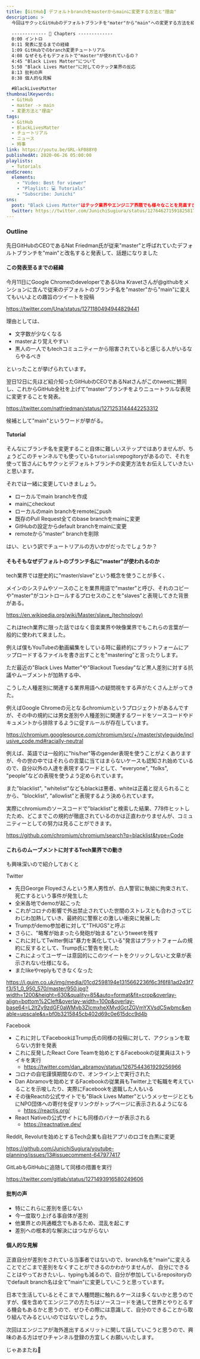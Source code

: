 ```yaml
---
title: [GitHub] デフォルトbranchをmasterからmainに変更する方法と"理由"
description: >
  今回はサクッとGitHubのデフォルトブランチを"mater"から"main"への変更する方法を紹介します。アメリカを中心に広がっている"Black Lives Matter"活動は、テック業界やエンジニア界隈でも様々なことを見直すきっかけになっています。その背景や他のテック企業の取り組みを知りながら、自分でも気軽にできるGitHubのチュートリアルです。

  ------------- 📌 Chapters -------------
  0:00 イントロ
  0:11 発表に至るまでの経緯
  1:09 GitHubでのbranch変更チュートリアル
  4:08 なぜそもそもデフォルトで"master"が使われているの？
  4:45 "Black Lives Matter"について
  5:50 "Black Lives Matter"に対してのテック業界の反応
  8:13 批判の声
  8:38 個人的な見解

  #BlackLivesMatter
thumbnailKeywords: 
  - GitHub
  - master -> main
  - 変更方法と"理由"
tags:
  - GitHub
  - BlackLivesMatter
  - チュートリアル
  - ニュース
  - 時事
link: https://youtu.be/GRL-kF088Y0
publishedAt: 2020-06-26 05:00:00
playlists:
  - Tutorials
endScreen:
  elements:
    - "Video: Best for viewer"
    - "Playlist: 💻 Tutorials"
    - "Subscribe: Junichi"
sns: 
  post: "Black Lives Matter"はテック業界やエンジニア界隈でも様々なことを見直すきっかけになっています。今回はその背景や実際の取り組みを紹介します。#GitHub の取り組みでもあるbranch名を"master"から"main"に変更する作業を実際にやってみました💻#プログラミング
  twitter: https://twitter.com/JunichiSugiura/status/1276462715918258176?s=20
---
```


### Outline

先日GitHubのCEOであるNat Friedman氏が従来"master"と呼ばれていたデフォルトブランチを"main"と改名すると発表して、話題になりました

#### この発表至るまでの経緯

今月11日にGoogle ChromeのdeveloperであるUna Kravetさんが@githubをメンションに含んで従来のデフォルトのブランチ名を"master"から"main"に変えてもいいよとの趣旨のツイートを投稿

https://twitter.com/Una/status/1271180494944829441

理由としては、

- 文字数が少なくなる
- masterより覚えやすい
- 黒人の一人でもtechコミュニティーから阻害されていると感じる人がいるならやるべき

といったことが挙げられています。

翌日12日に先ほど紹介知ったGitHubのCEOであるNatさんがこのtweetに賛同し、これからGitHub全社を上げて”master”ブランチをよりニュートラルな表現に変更することを発表。

https://twitter.com/natfriedman/status/1271253144442253312

候補として"main"というワードが挙がる。

#### Tutorial

そんなにブランチ名を変更すること自体に難しいステップではありませんが、ちょうどこのチャンネルでも使っている`tutorials`repogitoryがあるので、それを使って皆さんにもサクッとデフォルトブランチの変更方法をお伝えしていきたいと思います。

それでは一緒に変更していきましょう。

- ローカルでmain branchを作成
- mainにcheckout
- ローカルのmain branchをremoteにpush
- 既存のPull Request全てのbase branchをmainに変更
- GitHubの設定からdefault branchをmainに変更
- remoteから"master" branchを削除

はい、という訳でチュートリアルの方いかがだったでしょうか？

#### そもそもなぜデフォルトのブランチ名に"master"が使われるのか

tech業界では歴史的に"master/slave"という概念を使うことが多く、

メインのシステムやソースのことを業界用語で"master"と呼び、それのコピーや"master"がコントロールするプロセスのことを"slaves"と表現してきた背景がある。

https://en.wikipedia.org/wiki/Master/slave_(technology)

これはtech業界に限った話ではなく音楽業界や映像業界でもこれらの言葉が一般的に使われて来ました。

例えば僕もYouTubeの動画編集をしている時に最終的にプラットフォームにアップロードするファイルを書き出すことを"mastering"と言ったりします。

ただ最近の"Black Lives Matter"や"Blackout Tuesday"など黒人差別に対する抗議やムーブメントが加熱する中、

こうした人種差別に関連する業界用語への疑問視をする声がたくさん上がってきた。

例えばGoogle Chromeの元となるchromiumというプロジェクトがあるんですが、その中の規約には男女差別や人種差別に関連するワードをソースコードやドキュメントから排除するように促すルールが存在しています。

https://chromium.googlesource.com/chromium/src/+/master/styleguide/inclusive_code.md#racially-neutral

例えば、英語では一般的に"his/her"等のgender表現を使うことがよくありますが、今の世の中ではそれらの言葉に当てはまらないケースも認知され始めているので、自分以外の人達を表現するワードとして、"everyone", "folks", "people"などの表現を使うよう定められています。

<!-- ”男女”と表現した場合も男性を表す言葉が女性の前に来ていることから推奨されていません。 -->

また"blacklist", "whitelist"などもblackは悪者、whiteは正義と捉えられることから、"blocklist", "allowlist"と表現するよう決められています。

実際にchromiumのソースコードで"blacklist"と検索した結果、778件ヒットしたため、どこまでこの規約が徹底されているのかは正直わかりませんが、コミュニティーとしての努力は見ることができます。

https://github.com/chromium/chromium/search?q=blacklist&type=Code

#### これらのムーブメントに対するTech業界での動き

も興味深いので紹介しておくと

Twitter

- 先日George Floyedさんという黒人男性が、白人警官に執拗に拘束されて、死亡するという事件が発生した
- 全米各地でdemoが起こった
- これがコロナの影響で外出禁止されていた世間のストレスとも合わさってじわじわ加熱していき、最終的に警察との激しい衝突に発展した
- Trumpがdemo参加者に対して"THUGS"と呼ぶ
- さらに、"略奪が始まったら発砲が始まる"というtweetを残す
- これに対してTwitter側は"暴力を美化している"発言はプラットフォームの規約に反するとして、Trump氏に警告を発した
- これによってユーザーは意図的にこのツイートをクリックしないと文章が表示されない仕様になる。
- またlikeやreplyもできなくなった

https://i.guim.co.uk/img/media/01cd2598194e1315662236f6c3f6f81ad2d3f7f3/51_0_950_570/master/950.jpg?width=1200&height=630&quality=85&auto=format&fit=crop&overlay-align=bottom%2Cleft&overlay-width=100p&overlay-base64=L2ltZy9zdGF0aWMvb3ZlcmxheXMvdGctZGVmYXVsdC5wbmc&enable=upscale&s=bf0b3215845cb402d69c0e615dcc9d4b

Facebook

- これに対してFacebookはTrump氏の同様の投稿に対して、アクションを取らない方針を発表
- これに反発したReact Core Teamを始めとするFacebookの従業員はストライキを実行
  - https://twitter.com/dan_abramov/status/1267544361929256966
- コロナの自宅謹慎期間なので、オンライン上で実行された
- Dan Abramovを始めとするFacebookの従業員もTwitter上で転職を考えていることを示唆したり、実際にFacebookを退職した人もいる
- その後Reactの公式サイトでも"Black Lives Matter"というメッセージとともにNPO団体への寄付を促すリンクがトップページに表示されるようになる
  - https://reactjs.org/
- React Nativeの公式サイトにも同様のバナーが表示される
  - https://reactnative.dev/

Reddit, Revolutを始めとするTech企業も自社アプリのロゴを白黒に変更

https://github.com/JunichiSugiura/youtube-planning/issues/13#issuecomment-647977417

GitLabもGitHubに追随して同様の措置を実行

https://twitter.com/gitlab/status/1271493916580249606

#### 批判の声

- 特にこれらに差別を感じない
- 今一度取り上げる事自体が差別
- 他業界との共通概念でもあるため、混乱を起こす
- 差別への根本的な解決にはつながらない

#### 個人的な見解

正直自分が差別をされている当事者ではないので、branch名を"main"に変えることでどこまで差別をなくすことができるのかわかりませんが、
自分にできることはやっておきたいし、typingも減るので、自分が参加しているrepositoryのでdefault branch名は全て"main"に変更していこうと思っています。

日本で生活しているとそこまで人種問題に触れるケースは多くないかと思うのですが、僕を含めてエンジニアの方たちはソースコードを通して世界とやりとるする機会もあるかと思うので、ぜひその際には意識して、自分のできることから取り組んでみるといいのではないでしょうか。

次回はエンジニアが海外進出するメリットに関して話していこうと思うので、興味のある方はぜひチャンネル登録の方宜しくお願いいたします。

じゃあまたね👋
